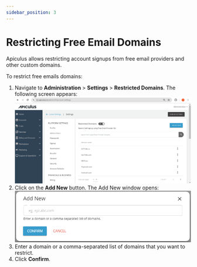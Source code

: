 ```yaml
---
sidebar_position: 3
---
```

# Restricting Free Email Domains

Apiculus allows restricting account signups from free email providers and other custom domains. 

To restrict free emails domains:

1. Navigate to **Administration** > **Settings** > **Restricted Domains**. The following screen appears:
    ![restrict free emails](img/restrictfreeemails.png)
2. Click on the **Add New** button. The Add New window opens:
   ![restrict free emails](img/restrictfreeemails2.png)
3. Enter a domain or a comma-separated list of domains that you want to restrict.
4. Click **Confirm**.





